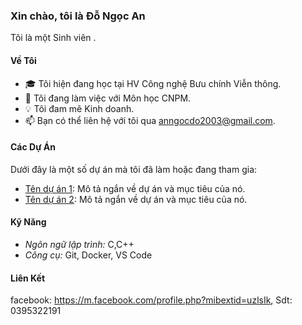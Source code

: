 ### Xin chào, tôi là Đỗ Ngọc An
Tôi là một Sinh viên .
#### Về Tôi

- 🎓 Tôi hiện đang học tại HV Công nghệ Bưu chính Viễn thông.
- 💼 Tôi đang làm việc với Môn học CNPM.
- 💡 Tôi đam mê Kinh doanh.
- 📫 Bạn có thể liên hệ với tôi qua anngocdo2003@gmail.com.

#### Các Dự Án

Dưới đây là một số dự án mà tôi đã làm hoặc đang tham gia:

- [Tên dự án 1](link1): Mô tả ngắn về dự án và mục tiêu của nó.
- [Tên dự án 2](link2): Mô tả ngắn về dự án và mục tiêu của nó.

#### Kỹ Năng

- *Ngôn ngữ lập trình:* C,C++
- *Công cụ:* Git, Docker, VS Code

#### Liên Kết
facebook: https://m.facebook.com/profile.php?mibextid=uzlsIk,
Sdt: 0395322191
